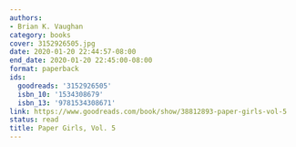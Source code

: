 ```yaml
---
authors:
- Brian K. Vaughan
category: books
cover: 3152926505.jpg
date: 2020-01-20 22:44:57-08:00
end_date: 2020-01-20 22:45:00-08:00
format: paperback
ids:
  goodreads: '3152926505'
  isbn_10: '1534308679'
  isbn_13: '9781534308671'
link: https://www.goodreads.com/book/show/38812893-paper-girls-vol-5
status: read
title: Paper Girls, Vol. 5
---
```

